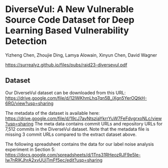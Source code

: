 # DiverseVul: A New Vulnerable Source Code Dataset for Deep Learning Based Vulnerability Detection

Yizheng Chen, Zhoujie Ding, Lamya Alowain, Xinyun Chen, David Wagner

https://surrealyz.github.io/files/pubs/raid23-diversevul.pdf

## Dataset

Our DiverseVul dataset can be downloaded from this URL: https://drive.google.com/file/d/12IWKhmLhq7qn5B_iXgn5YerOQtkH-6RG/view?usp=sharing

The metadata of the dataset is available here: https://drive.google.com/file/d/19cJ7avNtsziaYkrrYuW7FeFdvgrxoNLc/view?usp=sharing The meta data contains commit URLs and repository URLs for 7,512 commits in the DiverseVul dataset. Note that the metadata file is missing 3 commit URLs compared to the extract dataset above.

The following spreadsheet contains the data for our label noise analysis experiment in Section 5: https://docs.google.com/spreadsheets/d/1Tns31RHeozRJF9e5Ie-Iw7nRIKJhrA2xvUUjTmFf5ec/edit?usp=sharing
